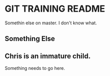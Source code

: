 # GIT TRAINING README

Somethin else on master. I don't know what.

## Something Else
## Chris is an immature child.

Something needs to go here.
